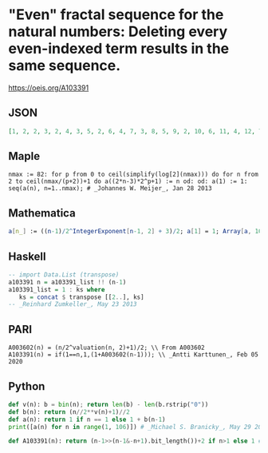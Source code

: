 # "Even" fractal sequence for the natural numbers: Deleting every even\-indexed term results in the same sequence\.
https://oeis.org/A103391
## JSON
```JSON
[1, 2, 2, 3, 2, 4, 3, 5, 2, 6, 4, 7, 3, 8, 5, 9, 2, 10, 6, 11, 4, 12, 7, 13, 3, 14, 8, 15, 5, 16, 9, 17, 2, 18, 10, 19, 6, 20, 11, 21, 4, 22, 12, 23, 7, 24, 13, 25, 3, 26, 14, 27, 8, 28, 15, 29, 5, 30, 16, 31, 9, 32, 17, 33, 2, 34, 18, 35, 10, 36, 19, 37, 6, 38, 20, 39, 11, 40, 21, 41, 4, 42, 22, 43, 12, 44, 23, 45, 7, 46, 24, 47, 13, 48, 25, 49, 3, 50, 26, 51, 14, 52, 27, 53, 8]
```
## Maple
```Maple
nmax := 82: for p from 0 to ceil(simplify(log[2](nmax))) do for n from 2 to ceil(nmax/(p+2))+1 do a((2*n-3)*2^p+1) := n od: od: a(1) := 1: seq(a(n), n=1..nmax); # _Johannes W. Meijer_, Jan 28 2013
```
## Mathematica
```Mathematica
a[n_] := ((n-1)/2^IntegerExponent[n-1, 2] + 3)/2; a[1] = 1; Array[a, 100] (* _Amiram Eldar_, Sep 24 2023 *)
```
## Haskell
```Haskell
-- import Data.List (transpose)
a103391 n = a103391_list !! (n-1)
a103391_list = 1 : ks where
   ks = concat $ transpose [[2..], ks]
-- _Reinhard Zumkeller_, May 23 2013
```
## PARI
```PARI
A003602(n) = (n/2^valuation(n, 2)+1)/2; \\ From A003602
A103391(n) = if(1==n,1,(1+A003602(n-1))); \\ _Antti Karttunen_, Feb 05 2020
```
## Python
```Python
def v(n): b = bin(n); return len(b) - len(b.rstrip("0"))
def b(n): return (n//2**v(n)+1)//2
def a(n): return 1 if n == 1 else 1 + b(n-1)
print([a(n) for n in range(1, 106)]) # _Michael S. Branicky_, May 29 2022
```
```Python
def A103391(n): return (n-1>>(n-1&-n+1).bit_length())+2 if n>1 else 1 # _Chai Wah Wu_, Jan 04 2024
```
